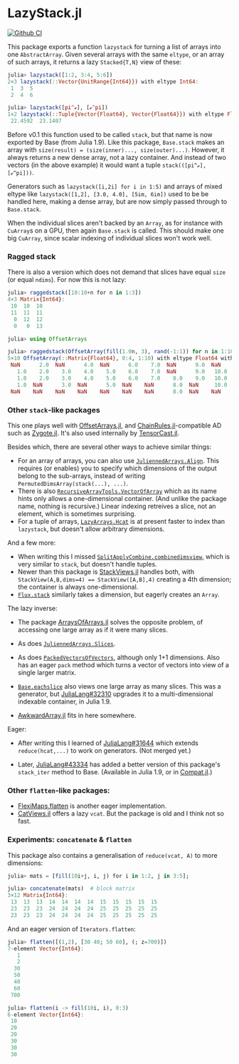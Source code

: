 # LazyStack.jl

[![Github CI](https://github.com/mcabbott/LazyStack.jl/workflows/CI/badge.svg)](https://github.com/mcabbott/LazyStack.jl/actions?query=workflow%3ACI+branch%3Amaster)

This package exports a function `lazystack` for turning a list of arrays 
into one `AbstractArray`. Given several arrays with the same `eltype`, 
or an array of such arrays, it returns a lazy `Stacked{T,N}` view of these:

```julia
julia> lazystack([1:2, 3:4, 5:6])
2×3 lazystack(::Vector{UnitRange{Int64}}) with eltype Int64:
 1  3  5
 2  4  6

julia> lazystack([pi^ℯ], [ℯ^pi])
1×2 lazystack(::Tuple{Vector{Float64}, Vector{Float64}}) with eltype Float64:
 22.4592  23.1407
```

Before v0.1 this function used to be called `stack`, but that name is now exported by Base (from Julia 1.9).
Like this package, `Base.stack` makes an array with `size(result) = (size(inner)..., size(outer)...)`.
However, it always returns a new dense array, not a lazy container.
And instead of two vectors (in the above example) it would want a tuple `stack(([pi^ℯ], [ℯ^pi]))`.

Generators such as `lazystack([i,2i] for i in 1:5)` and arrays of mixed eltype like `lazystack([1,2], [3.0, 4.0], [5im, 6im])` used to be be handled here, making a dense array, but are now simply passed through to `Base.stack`.

When the individual slices aren't backed by an `Array`, as for instance with `CuArray`s on a GPU, then again `Base.stack` is called.
This should make one big `CuArray`, since scalar indexing of individual slices won't work well.

### Ragged stack

There is also a version which does not demand that slices have equal `size` (or equal `ndims`).
For now this is not lazy:

```julia
julia> raggedstack([10:10+n for n in 1:3])
4×3 Matrix{Int64}:
 10  10  10
 11  11  11
  0  12  12
  0   0  13

julia> using OffsetArrays

julia> raggedstack(OffsetArray(fill(1.0n, 3), rand(-1:1)) for n in 1:10; fill=NaN)
5×10 OffsetArray(::Matrix{Float64}, 0:4, 1:10) with eltype Float64 with indices 0:4×1:10:
 NaN      2.0  NaN      4.0  NaN      6.0    7.0  NaN      9.0  NaN
   1.0    2.0    3.0    4.0    5.0    6.0    7.0  NaN      9.0   10.0
   1.0    2.0    3.0    4.0    5.0    6.0    7.0    8.0    9.0   10.0
   1.0  NaN      3.0  NaN      5.0  NaN    NaN      8.0  NaN     10.0
 NaN    NaN    NaN    NaN    NaN    NaN    NaN      8.0  NaN    NaN
```

### Other `stack`-like packages

This one plays well with [OffsetArrays.jl](https://github.com/JuliaArrays/OffsetArrays.jl), and [ChainRules.jl](https://github.com/JuliaDiff/ChainRules.jl)-compatible AD such as [Zygote.jl](https://github.com/FluxML/Zygote.jl). It's also used internally by [TensorCast.jl](https://github.com/mcabbott/TensorCast.jl).

Besides which, there are several other ways to achieve similar things:

* For an array of arrays, you can also use [`JuliennedArrays.Align`](https://bramtayl.github.io/JuliennedArrays.jl/latest/#JuliennedArrays.Align). This requires (or enables) you to specify which dimensions of the output belong to the sub-arrays, instead of writing `PermutedDimsArray(stack(...), ...)`. 
* There is also [`RecursiveArrayTools.VectorOfArray`](https://github.com/JuliaDiffEq/RecursiveArrayTools.jl#vectorofarray) which as its name hints only allows a one-dimensional container. (And unlike the package name, nothing is recursive.) Linear indexing retreives a slice, not an element, which is sometimes surprising.
* For a tuple of arrays, [`LazyArrays.Hcat`](https://github.com/JuliaArrays/LazyArrays.jl#concatenation) is at present faster to index than `lazystack`, but doesn't allow arbitrary dimensions.

And a few more:

* When writing this I missed [`SplitApplyCombine.combinedimsview`](https://github.com/JuliaData/SplitApplyCombine.jl#combinedimsviewarray), which is very similar to `stack`, but doesn't handle tuples.
* Newer than this package is [StackViews.jl](https://github.com/JuliaArrays/StackViews.jl) handles both, with `StackView(A,B,dims=4) == StackView([A,B],4)` creating a 4th dimension; the container is always one-dimensional. 
* [`Flux.stack`](https://fluxml.ai/Flux.jl/stable/utilities/#Flux.stack) similarly takes a dimension, but eagerly creates an `Array`.

The lazy inverse:

* The package [ArraysOfArrays.jl](https://github.com/JuliaArrays/ArraysOfArrays.jl) solves the opposite problem, of accessing one large array as if it were many slices.

* As does [`JuliennedArrays.Slices`](https://bramtayl.github.io/JuliennedArrays.jl/latest/#JuliennedArrays.Slices-Union{Tuple{NumberOfDimensions},%20Tuple{Item},%20Tuple{AbstractArray{Item,NumberOfDimensions},Vararg{Int64,N}%20where%20N}}%20where%20NumberOfDimensions%20where%20Item).

* As does [`PackedVectorsOfVectors`](https://github.com/synchronoustechnologies/PackedVectorsOfVectors.jl), although only 1+1 dimensions. Also has an eager `pack` method which turns a vector of vectors into view of a single larger matrix. 

* [`Base.eachslice`](https://docs.julialang.org/en/v1/base/arrays/#Base.eachslice) also views one large array as many slices. This was a generator, but [JuliaLang#32310](https://github.com/JuliaLang/julia/pull/32310) upgrades it to a multi-dimensional indexable container, in Julia 1.9.

* [AwkwardArray.jl](https://github.com/jpivarski/AwkwardArray.jl) fits in here somewhere.

Eager:

* After writing this I learned of [JuliaLang#31644](https://github.com/JuliaLang/julia/pull/31644) which extends `reduce(hcat,...)` to work on generators. (Not merged yet.)

* Later, [JuliaLang#43334](https://github.com/JuliaLang/julia/pull/43334) has added a better version of this package's `stack_iter` method to Base. (Available in Julia 1.9, or in [Compat.jl](https://github.com/JuliaLang/Compat.jl).)

### Other `flatten`-like packages:

* [FlexiMaps.flatten](https://gitlab.com/aplavin/FlexiMaps.jl#flatmapflatten) is another eager implementation.
* [CatViews.jl](https://github.com/ahwillia/CatViews.jl) offers a lazy `vcat`. But the package is old and I think not so fast.

### Experiments: `concatenate` & `flatten`

This package also contains a generalisation of `reduce(vcat, A)` to more dimensions:

```julia
julia> mats = [fill(10i+j, i, j) for i in 1:2, j in 3:5];

julia> concatenate(mats)  # block matrix
3×12 Matrix{Int64}:
 13  13  13  14  14  14  14  15  15  15  15  15
 23  23  23  24  24  24  24  25  25  25  25  25
 23  23  23  24  24  24  24  25  25  25  25  25
```

And an eager version of `Iterators.flatten`:
```julia
julia> flatten([(1,2), [30 40; 50 60], (; z=700)])
7-element Vector{Int64}:
   1
   2
  30
  50
  40
  60
 700

julia> flatten(i -> fill(10i, i), 0:3)
6-element Vector{Int64}:
 10
 20
 20
 30
 30
 30
```

